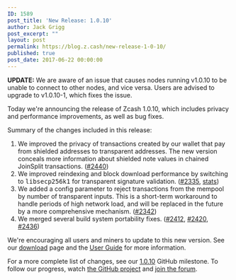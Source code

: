 ```yaml
---
ID: 1589
post_title: 'New Release: 1.0.10'
author: Jack Grigg
post_excerpt: ""
layout: post
permalink: https://blog.z.cash/new-release-1-0-10/
published: true
post_date: 2017-06-22 00:00:00
---
```

<strong>UPDATE:</strong> We are aware of an issue that causes nodes running v1.0.10 to be unable to connect to other nodes, and vice versa. Users are advised to upgrade to v1.0.10-1, which fixes the issue.

Today we're announcing the release of Zcash 1.0.10, which includes privacy and performance improvements, as well as bug fixes.

Summary of the changes included in this release:
<ol class="arabic simple">
 	<li>We improved the privacy of transactions created by our wallet that pay from shielded addresses to transparent addresses. The new version conceals more information about shielded note values in chained JoinSplit transactions. (<a class="reference external" href="https://github.com/zcash/zcash/pull/2440">#2440</a>)</li>
 	<li>We improved reindexing and block download performance by switching to <tt class="docutils literal">libsecp256k1</tt> for transparent signature validation. (<a class="reference external" href="https://github.com/zcash/zcash/pull/2335">#2335</a>, <a class="reference external" href="https://speed.z.cash/comparison/?exe=1%2B305%2C1%2B320&amp;ben=15%2C14%2C11&amp;env=1&amp;hor=true&amp;bas=1%2B305&amp;chart=normal+bars">stats</a>)</li>
 	<li>We added a config parameter to reject transactions from the mempool by number of transparent inputs. This is a short-term workaround to handle periods of high network load, and will be replaced in the future by a more comprehensive mechanism. (<a class="reference external" href="https://github.com/zcash/zcash/pull/2342">#2342</a>)</li>
 	<li>We merged several build system portability fixes. (<a class="reference external" href="https://github.com/zcash/zcash/pull/2412">#2412</a>, <a class="reference external" href="https://github.com/zcash/zcash/pull/2420">#2420</a>, <a class="reference external" href="https://github.com/zcash/zcash/pull/2436">#2436</a>)</li>
</ol>
We're encouraging all users and miners to update to this new version. See our <a class="reference external" href="https://z.cash/download.html">download</a> page and the <a class="reference external" href="https://zcash.readthedocs.io/en/latest/rtd_pages/rtd_docs/user_guide.html">User Guide</a> for more information.

For a more complete list of changes, see our <a class="reference external" href="https://github.com/zcash/zcash/milestone/54?closed=1">1.0.10</a> GitHub milestone. To follow our progress, watch <a class="reference external" href="https://github.com/zcash/zcash/milestones">the GitHub project</a> and <a class="reference external" href="https://forum.z.cash/">join the forum</a>.